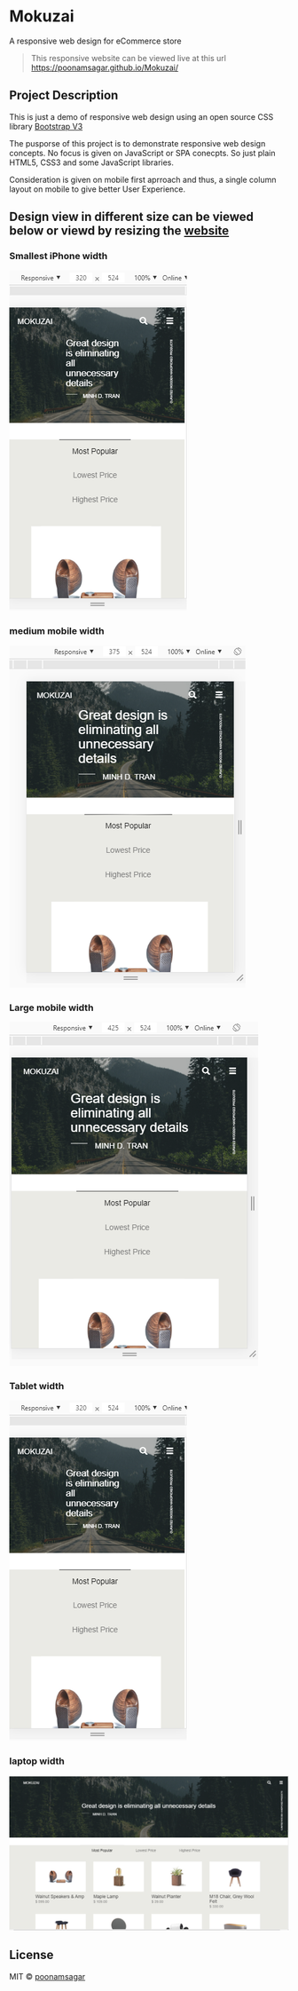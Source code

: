 # Mokuzai

A responsive web design for eCommerce store

> This responsive website can be viewed live at this url https://poonamsagar.github.io/Mokuzai/

## Project Description

This is just a demo of responsive web design using an open source CSS library [Bootstrap V3](https://getbootstrap.com/docs/3.4/)

The pusporse of this project is to demonstrate responsive web design concepts. No focus is given on JavaScript or SPA conecpts. So just plain HTML5, CSS3 and some JavaScript libraries.

Consideration is given on mobile first aprroach and thus, a single column layout on mobile to give better User Experience.

## Design view in different size can be viewed below or viewd by resizing the [website](https://poonamsagar.github.io/Mokuzai/)

### Smallest iPhone width

![smallest mobile width](images/smallestIphone.PNG)

### medium mobile width

![medium mobile width](images/mediumMobile.PNG)

### Large mobile width

![large mobile width](images/largeMobile.PNG)

### Tablet width

![tablet width](images/smallestIphone.PNG)

### laptop width

![laptop width](images/laptopView.PNG)

## License

MIT © [poonamsagar](https://github.com/poonamsagar)
